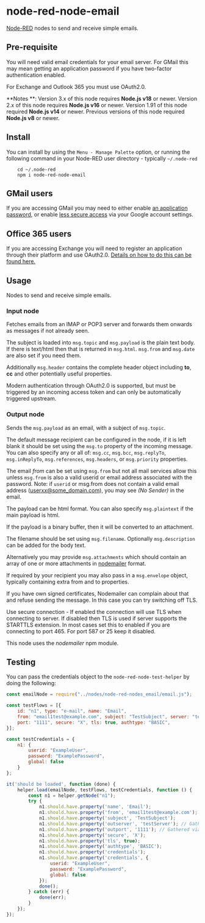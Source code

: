 node-red-node-email
===================

<a href="http://nodered.org" target="info">Node-RED</a> nodes to send and receive simple emails.

Pre-requisite
-------------

You will need valid email credentials for your email server. For GMail this may mean
getting an application password if you have two-factor authentication enabled.

For Exchange and Outlook 365 you must use OAuth2.0.

**Notes **:
    Version 3.x of this node requires **Node.js v18** or newer.
    Version 2.x of this node requires **Node.js v16** or newer.
    Version 1.91 of this node required **Node.js v14** or newer.
    Previous versions of this node required **Node.js v8** or newer.

Install
-------

You can install by using the `Menu - Manage Palette` option, or running the following command in your
Node-RED user directory - typically `~/.node-red`

        cd ~/.node-red
        npm i node-red-node-email

GMail users
-----------

If you are accessing GMail you may need to either enable <a target="_new" href="https://support.google.com/mail/answer/185833?hl=en">an application password</a>,
or enable <a target="_new" href="https://support.google.com/accounts/answer/6010255?hl=en">less secure access</a> via your Google account settings.</p>

Office 365 users
----------------

If you are accessing Exchange you will need to register an application through their platform and use OAuth2.0.
<a target="_new" href="https://learn.microsoft.com/en-us/exchange/client-developer/legacy-protocols/how-to-authenticate-an-imap-pop-smtp-application-by-using-oauth#get-an-access-token">Details on how to do this can be found here.</a>

Usage
-----

Nodes to send and receive simple emails.

### Input node

Fetches emails from an IMAP or POP3 server and forwards them onwards as messages if not already seen.

The subject is loaded into `msg.topic` and `msg.payload` is the plain text body.
If there is text/html then that is returned in `msg.html`. `msg.from` and
`msg.date` are also set if you need them.

Additionally `msg.header` contains the complete header object including
**to**, **cc** and other potentially useful properties.

Modern authentication through OAuth2.0 is supported, but must be triggered by an incoming access token and
can only be automatically triggered upstream.

### Output node

Sends the `msg.payload` as an email, with a subject of `msg.topic`.

The default message recipient can be configured in the node, if it is left blank it should be set using the `msg.to` property of the incoming message. You can also specify any or all of: `msg.cc`, `msg.bcc`, `msg.replyTo`, `msg.inReplyTo`, `msg.references`, `msg.headers`, or `msg.priority` properties.


The email *from* can be set using `msg.from` but not all mail services allow
this unless `msg.from` is also a valid userid or email address associated with
the password. Note: if `userid` or msg.from does not contain a valid email
address (userxx@some_domain.com), you may see *(No Sender)* in the email.

The payload can be html format. You can also specify `msg.plaintext` if the main payload is html.

If the payload is a binary buffer, then it will be converted to an attachment.

The filename should be set using `msg.filename`. Optionally
`msg.description` can be added for the body text.

Alternatively you may provide `msg.attachments` which should contain an array of one or
more attachments in <a href="https://nodemailer.com/message/attachments/" target="_new">nodemailer</a> format.

If required by your recipient you may also pass in a `msg.envelope` object, typically containing extra from and to properties.

If you have own signed certificates, Nodemailer can complain about that and refuse sending the message. In this case you can try switching off TLS.

Use secure connection - If enabled the connection will use TLS when connecting to server. If disabled then TLS is used if server supports the STARTTLS extension. In most cases set this to enabled if you are connecting to port 465. For port 587 or 25 keep it disabled.

This node uses the *nodemailer* npm module.

Testing
-----

You can pass the credentials object to the `node-red-node-test-helper` by doing the following:

```js
const emailNode = require("../nodes/node-red-nodes_email/email.js");

const testFlows = [{
    id: "n1", type: "e-mail", name: "Email",
    from: "email1test@example.com", subject: "TestSubject", server: "testServer",
    port: "1111", secure: "X", tls: true, authtype: "BASIC",
}];

const testCredentials = {
    n1: {
        userid: "ExampleUser",
        password: "ExamplePassword",
        global: false
    }
};

it('should be loaded', function (done) {
    helper.load(emailNode, testFlows, testCredentials, function () {
        const n1 = helper.getNode("n1");
        try {
            n1.should.have.property('name', 'Email');
            n1.should.have.property('from', 'email1test@example.com');
            n1.should.have.property('subject', 'TestSubject');
            n1.should.have.property('outserver', 'testServer'); // Gathered via server
            n1.should.have.property('outport', '1111'); // Gathered via port
            n1.should.have.property('secure', 'X');
            n1.should.have.property('tls', true);
            n1.should.have.property('authtype', 'BASIC');
            n1.should.have.property('credentials');
            n1.should.have.property('credentials', {
                userid: "ExampleUser",
                password: "ExamplePassword",
                global: false
            });
            done();
        } catch (err) {
            done(err);
        }
    });
});
```
